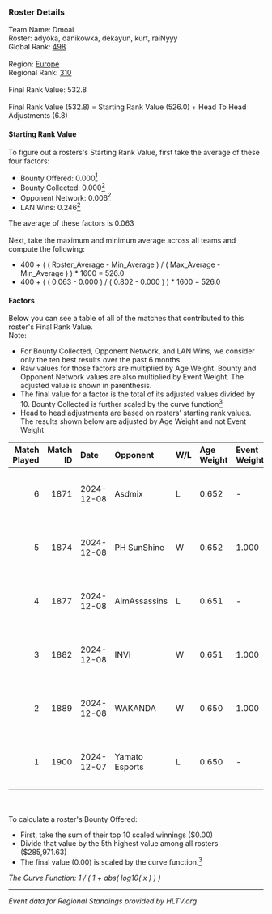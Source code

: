 ### Roster Details<br />
Team Name: Dmoai<br />
Roster: adyoka, danikowka, dekayun, kurt, raiNyyy<br />
Global Rank: [498](../../standings_global_2025_02_28.md)<br />
<br />
Region: [Europe]( ../../standings_europe_2025_02_28.md)<br />
Regional Rank: [310]( ../../standings_europe_2025_02_28.md)<br />
<br />
Final Rank Value:  532.8<br />
<br />
Final Rank Value (532.8) = Starting Rank Value (526.0) + Head To Head Adjustments (6.8)<br />

#### Starting Rank Value<br />
To figure out a rosters's Starting Rank Value, first take the average of these four factors:<br />
- Bounty Offered: 0.000[<sup>1</sup>](#table2)
- Bounty Collected: 0.000[<sup>2</sup>](#table1)
- Opponent Network: 0.006[<sup>2</sup>](#table1)
- LAN Wins: 0.246[<sup>2</sup>](#table1)

The average of these factors is 0.063<br />
<br />
Next, take the maximum and minimum average across all teams and compute the following:<br />
- 400 + ( ( Roster_Average - Min_Average ) / ( Max_Average - Min_Average ) ) * 1600 = 526.0
- 400 + ( ( 0.063 - 0.000 ) / ( 0.802 - 0.000 ) ) * 1600 = 526.0


#### Factors<br />
Below you can see a table of all of the matches that contributed to this roster's Final Rank Value.<br />
Note:<br />

- For Bounty Collected, Opponent Network, and LAN Wins, we consider only the ten best results over the past 6 months.
- Raw values for those factors are multiplied by Age Weight. Bounty and Opponent Network values are also multiplied by Event Weight. The adjusted value is shown in parenthesis.
- The final value for a factor is the total of its adjusted values divided by 10. Bounty Collected is further scaled by the curve function[<sup>3</sup>](#curveFunction)
- Head to head adjustments are based on rosters' starting rank values. The results shown below are adjusted by Age Weight and not Event Weight
<span id="table1"></span><br />


| Match Played | Match ID | Date       | Opponent       | W/L | Age Weight | Event Weight | Bounty Collected | Opponent Network | LAN Wins  | H2H Adj. | Roster                                    |
| -: | -: | :- | :- | :- | :- | :- | :- | :- | :- | -: | :- |
|            6 |     1871 | 2024-12-08 | Asdmix         | L   | 0.652      | -            | -                | -                | -         |    -7.33 | adyoka, danikowka, dekayun, kurt, raiNyyy |
|            5 |     1874 | 2024-12-08 | PH SunShine    | W   | 0.652      | 1.000        | 0.000 (0.000)    | 0.065 (0.042)    | 1 (0.652) |    11.90 | adyoka, danikowka, dekayun, kurt, raiNyyy |
|            4 |     1877 | 2024-12-08 | AimAssassins   | L   | 0.651      | -            | -                | -                | -         |    -1.19 | adyoka, danikowka, dekayun, kurt, raiNyyy |
|            3 |     1882 | 2024-12-08 | INVI           | W   | 0.651      | 1.000        | 0.000 (0.000)    | 0.032 (0.021)    | 1 (0.651) |     7.84 | adyoka, danikowka, dekayun, kurt, raiNyyy |
|            2 |     1889 | 2024-12-08 | WAKANDA        | W   | 0.650      | 1.000        | 0.000 (0.000)    | 0.000 (0.000)    | 1 (0.650) |     6.72 | adyoka, danikowka, dekayun, kurt, raiNyyy |
|            1 |     1900 | 2024-12-07 | Yamato Esports | L   | 0.650      | -            | -                | -                | -         |   -11.17 | adyoka, danikowka, dekayun, kurt, raiNyyy |

<br />
<span id="table2"></span><br />
To calculate a roster's Bounty Offered:<br />

- First, take the sum of their top 10 scaled winnings ($0.00)
- Divide that value by the 5th highest value among all rosters ($285,971.63)
- The final value (0.00) is scaled by the curve function.[<sup>3</sup>](#curveFunction)

<span id="curveFunction"></span>_The Curve Function: 1 / ( 1 + abs( log10( x ) ) )_<br />

---
_Event data for Regional Standings provided by HLTV.org_<br />
